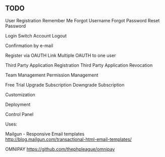 TODO
-----------------

User Registration
Remember Me
Forgot Username
Forgot Password
Reset Password

Login 
Switch Account
Logout

Confirmation by e-mail

Register via OAUTH
Link Multiple OAUTH to one user

Third Party Application Registration
Third Party Application Revocation

Team Management
Permission Management

Free Trial
Upgrade Subscription
Downgrade Subscription

Customization

Deployment

Control Panel

Uses:

Mailgun - Responsive Email templates
http://blog.mailgun.com/transactional-html-email-templates/

OMNIPAY
https://github.com/thephpleague/omnipay
